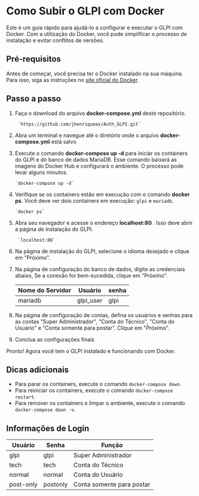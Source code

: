# Como Subir o GLPI com Docker

Este é um guia rápido para ajudá-lo a configurar e executar o GLPI com Docker. Com a utilização do Docker, você pode simplificar o processo de instalação e evitar conflitos de versões.

## Pré-requisitos

Antes de começar, você precisa ter o Docker instalado na sua máquina. Para isso, siga as instruções no [site oficial do Docker](https://docs.docker.com/get-docker/).

## Passo a passo

1. Faça o download do arquivo **docker-compose.yml** deste repositório.
  
        `https://github.com/jhenriqueax/Auth_GLPI.git`

2. Abra um terminal e navegue até o diretório onde o arquivo **docker-compose.yml** está salvo

3. Execute o comando **docker-compose up -d** para iniciar os containers do GLPI e do banco de dados MariaDB. Esse comando baixará as imagens do Docker Hub e configurará o ambiente. O processo pode levar alguns minutos.

       `docker-compose up -d`

4. Verifique se os containers estão em execução com o comando **docker ps**. Você deve ver dois containers em execução: `glpi` e `mariadb`.

       `docker ps`

5. Abra seu navegador e acesse o endereço **localhost:80** . Isso deve abrir a página de instalação do GLPI.

        `localhost:80`

6. Na página de instalação do GLPI, selecione o idioma desejado e clique em "Próximo".


7. Na página de configuração do banco de dados, digite as credenciais abaixo, Se a conexão for bem-sucedida, clique em "Próximo".

    | Nome do Servidor |   Usuário   |   senha   |
    |------------------|-------------|-----------|
    |      mariadb     |  glpi_user  |    glpi   | 

8. Na página de configuração de contas, defina os usuários e senhas para as contas "Super Administrador", "Conta do Técnico", "Conta do Usuário" e "Conta somente para postar". Clique em "Próximo".

9. Conclua as configurações finais

Pronto! Agora você tem o GLPI instalado e funcionando com Docker.

## Dicas adicionais

- Para parar os containers, execute o comando ``docker-compose down``.
- Para reiniciar os containers, execute o comando ``docker-compose restart``.
- Para remover os containers e limpar o ambiente, execute o comando ``docker-compose down -v``.

## Informações de Login

| Usuário | Senha | Função                |
|---------|-------|-----------------------|
| glpi    | glpi  | Super Administrador   |
| tech    | tech  | Conta do Técnico      |
| normal  | normal| Conta do Usuário      |
| post-only|postonly| Conta somente para postar |

